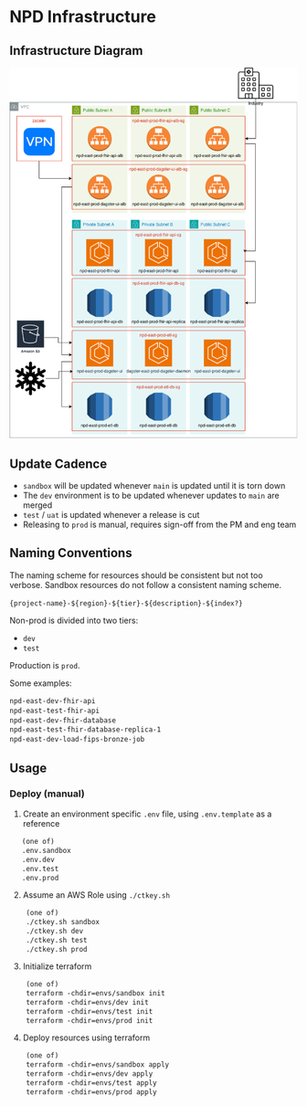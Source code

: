 # NPD Infrastructure

## Infrastructure Diagram

![npd-infrastructure-diagram-prod.drawio.png](npd-infrastructure-diagram-prod.drawio.png)

## Update Cadence

- `sandbox` will be updated whenever `main` is updated until it is torn down
- The `dev` environment is to be updated whenever updates to `main` are merged
- `test` / `uat` is updated whenever a release is cut
- Releasing to `prod` is manual, requires sign-off from the PM and eng team

## Naming Conventions

The naming scheme for resources should be consistent but not too verbose.
Sandbox resources do not follow a consistent naming scheme.

`{project-name}-${region}-${tier}-${description}-${index?}`

Non-prod is divided into two tiers:
- `dev`
- `test`

Production is `prod`.

Some examples:

```bash
npd-east-dev-fhir-api
npd-east-test-fhir-api
npd-east-dev-fhir-database
npd-east-test-fhir-database-replica-1
npd-east-dev-load-fips-bronze-job
```

## Usage

### Deploy (manual)

1. Create an environment specific `.env` file, using `.env.template` as a reference
```
   (one of)
   .env.sandbox
   .env.dev
   .env.test
   .env.prod
```
2. Assume an AWS Role using `./ctkey.sh`
```
    (one of)
    ./ctkey.sh sandbox
    ./ctkey.sh dev
    ./ctkey.sh test
    ./ctkey.sh prod
```
3. Initialize terraform
```
    (one of)
    terraform -chdir=envs/sandbox init
    terraform -chdir=envs/dev init
    terraform -chdir=envs/test init
    terraform -chdir=envs/prod init
```
4. Deploy resources using terraform
```
    (one of)
    terraform -chdir=envs/sandbox apply
    terraform -chdir=envs/dev apply
    terraform -chdir=envs/test apply
    terraform -chdir=envs/prod apply
```
